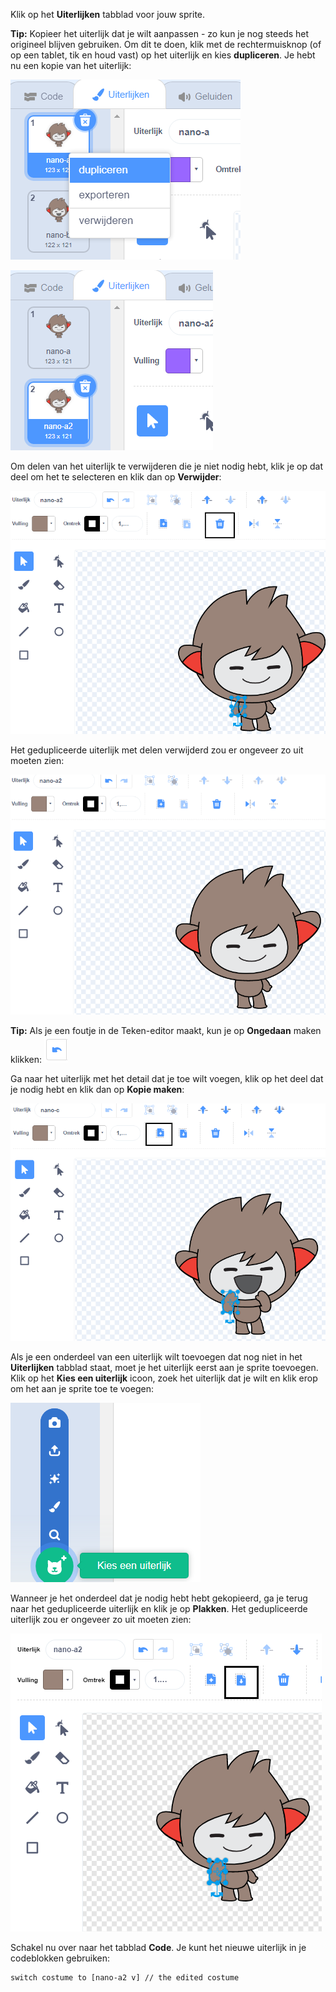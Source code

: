 Klik op het **Uiterlijken** tabblad voor jouw sprite.

**Tip:** Kopieer het uiterlijk dat je wilt aanpassen - zo kun je nog steeds het origineel blijven gebruiken. Om dit te doen, klik met de rechtermuisknop (of op een tablet, tik en houd vast) op het uiterlijk en kies **dupliceren**. Je hebt nu een kopie van het uiterlijk:

![De optie 'dupliceren' gemarkeerd in het menu.](images/nano-duplicate-costume.png)

![Het gedupliceerde uiterlijk bevindt zich net onder het originele uiterlijk op het tabblad Uiterlijken.](images/nano-a2-costume.png)

Om delen van het uiterlijk te verwijderen die je niet nodig hebt, klik je op dat deel om het te selecteren en klik dan op **Verwijder**:

![Het nano-a2 uiterlijk met één arm geselecteerd.](images/nano-arm-selected.png)

Het gedupliceerde uiterlijk met delen verwijderd zou er ongeveer zo uit moeten zien:

![Het nano-a2 uiterlijk met de arm verwijderd.](images/nano-arm-deleted.png)

**Tip:** Als je een foutje in de Teken-editor maakt, kun je op **Ongedaan** maken klikken: ![Het pictogram 'Ongedaan maken'.](images/nano-undo.png)

Ga naar het uiterlijk met het detail dat je toe wilt voegen, klik op het deel dat je nodig hebt en klik dan op **Kopie maken**:

![Het nano-c uiterlijk met één arm geselecteerd.](images/nano-c-arm-selected.png)

Als je een onderdeel van een uiterlijk wilt toevoegen dat nog niet in het **Uiterlijken** tabblad staat, moet je het uiterlijk eerst aan je sprite toevoegen. Klik op het **Kies een uiterlijk** icoon, zoek het uiterlijk dat je wilt en klik erop om het aan je sprite toe te voegen:

![Het 'Kies een uiterlijk' menu gemarkeerd.](images/choose-a-costume.png)

Wanneer je het onderdeel dat je nodig hebt hebt gekopieerd, ga je terug naar het gedupliceerde uiterlijk en klik je op **Plakken**. Het gedupliceerde uiterlijk zou er ongeveer zo uit moeten zien:

![Het nano-a2 uiterlijk met de arm uit het nano-c uiterlijk.](images/nano-a2-new-arm.png)

Schakel nu over naar het tabblad **Code**. Je kunt het nieuwe uiterlijk in je codeblokken gebruiken:

```blocks3
switch costume to [nano-a2 v] // the edited costume
```
